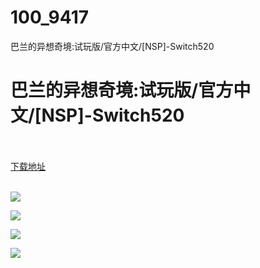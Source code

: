# 100_9417
巴兰的异想奇境:试玩版/官方中文/[NSP]-Switch520
# 巴兰的异想奇境:试玩版/官方中文/[NSP]-Switch520
 <br/></br>
[下载地址](https://www.switch520.cc/article/9417 "下载地址")
<br/></br>

<p><img src="https://www.switch520.cc/muke_img/upload_art_editor_20210130-1_78a494b32259d04db2133d4d028a7b83.jpg"></p>
<p><img src="https://www.switch520.cc/muke_img/upload_art_editor_20210130-1_f6d03e4d6f0bac9f9b42e71dd84530be.jpg"></p>
<p><img src="https://www.switch520.cc/muke_img/upload_art_editor_20210130-1_a2ee38b4ca003da43c5678fc4575b1f3.jpg"></p>
<p><img src="https://www.switch520.cc/muke_img/upload_art_editor_20210130-1_ba2ca6a239c862353fd13682bdf89922.jpg"></p>
<p><strong>&nbsp;</strong></p>
